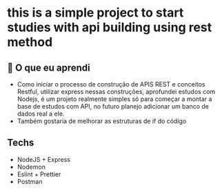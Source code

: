 # this is a simple project to start studies with api building using rest method

## 📖 O que eu aprendi

- Como iniciar o processo de construção de APIS REST e conceitos Restful, utilizar express nessas construções, aprofundei estudos com Nodejs,
  é um projeto realmente simples só para começar a montar a base de estudos com API, no futuro planejo adicionar um banco de dados
  real a ele.
- Também gostaria de melhorar as estruturas de if do código

## Techs

- NodeJS + Express
- Nodemon
- Eslint + Prettier
- Postman
